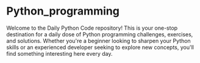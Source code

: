 # Python_programming
Welcome to the Daily Python Code repository! This is your one-stop destination for a daily dose of Python programming challenges, exercises, and solutions. Whether you're a beginner looking to sharpen your Python skills or an experienced developer seeking to explore new concepts, you'll find something interesting here every day.
